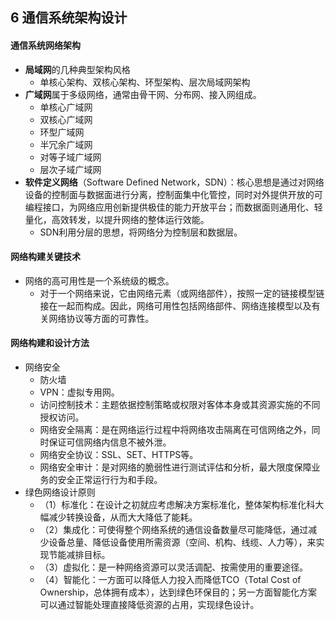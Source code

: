 ## 6 通信系统架构设计
#### 通信系统网络架构
- **局域网**的几种典型架构风格
	- 单核心架构、双核心架构、环型架构、层次局域网架构
- **广域网**属于多级网络，通常由骨干网、分布网、接入网组成。
	- 单核心广域网
	- 双核心广域网
	- 环型广域网
	- 半冗余广域网
	- 对等子域广域网
	- 层次子域广域网
- **软件定义网络**（Software Defined Network，SDN）：核心思想是通过对网络设备的控制面与数据面进行分离，控制面集中化管控，同时对外提供开放的可编程接口，为网络应用创新提供极佳的能力开放平台；而数据面则通用化、轻量化，高效转发，以提升网络的整体运行效能。
	- SDN利用分层的思想，将网络分为控制层和数据层。

#### 网络构建关键技术
- 网络的高可用性是一个系统级的概念。
	- 对于一个网络来说，它由网络元素（或网络部件），按照一定的链接模型链接在一起而构成。因此，网络可用性包括网络部件、网络连接模型以及有关网络协议等方面的可靠性。

#### 网络构建和设计方法
- 网络安全
	- 防火墙
	- VPN：虚拟专用网。
	- 访问控制技术：主题依据控制策略或权限对客体本身或其资源实施的不同授权访问。
	- 网络安全隔离：是在网络运行过程中将网络攻击隔离在可信网络之外，同时保证可信网络内信息不被外泄。
	- 网络安全协议：SSL、SET、HTTPS等。
	- 网络安全审计：是对网络的脆弱性进行测试评估和分析，最大限度保障业务的安全正常运行行为和手段。
- 绿色网络设计原则
	- （1）标准化：在设计之初就应考虑解决方案标准化，整体架构标准化科大幅减少转换设备，从而大大降低了能耗。
	- （2）集成化：可使得整个网络系统的通信设备数量尽可能降低，通过减少设备总量、降低设备使用所需资源（空间、机构、线缆、人力等），来实现节能减排目标。
	- （3）虚拟化：是一种网络资源可以灵活调配、按需使用的重要途径。
	- （4）智能化：一方面可以降低人力投入而降低TCO（Total Cost of Ownership，总体拥有成本），达到绿色环保目的；另一方面智能化方案可以通过智能处理直接降低资源的占用，实现绿色设计。